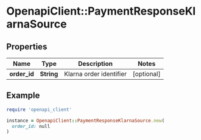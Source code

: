 # OpenapiClient::PaymentResponseKlarnaSource

## Properties

| Name | Type | Description | Notes |
| ---- | ---- | ----------- | ----- |
| **order_id** | **String** | Klarna order identifier | [optional] |

## Example

```ruby
require 'openapi_client'

instance = OpenapiClient::PaymentResponseKlarnaSource.new(
  order_id: null
)
```

